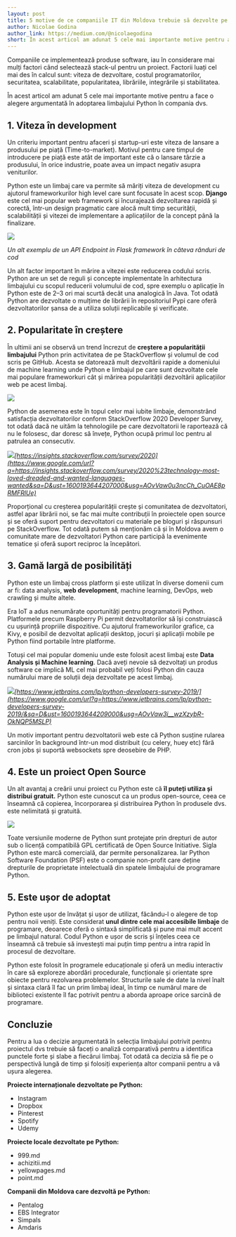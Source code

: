 ```yaml
---
layout: post
title: 5 motive de ce companiile IT din Moldova trebuie să dezvolte pe Python
author: Nicolae Godina
author_link: https://medium.com/@nicolaegodina
short: În acest articol am adunat 5 cele mai importante motive pentru a face o alegere argumentată în adoptarea limbajului Python în compania dvs.
---
```


Companiile ce implementează produse software, iau în considerare mai mulți factori când selectează stack-ul pentru un proiect.
Factorii luați cel mai des în calcul sunt: viteza de dezvoltare, costul programatorilor, securitatea, scalabilitate, popularitatea, librăriile, integrările și stabilitatea. 

În acest articol am adunat 5 cele mai importante motive pentru a face o alegere argumentată în adoptarea limbajului Python în compania dvs.

## 1\. Viteza în development

Un criteriu important pentru afaceri și startup-uri este viteza de lansare a produsului pe piață (Time-to-market). Motivul pentru care timpul de introducere pe piață este atât de important este că o lansare târzie a produsului, în orice industrie, poate avea un impact negativ asupra veniturilor.

Python este un limbaj care va permite să măriți viteza de development cu ajutorul frameworkurilor high level care sunt focusate în acest scop. **Django** este cel mai popular web framework și încurajează dezvoltarea rapidă și corectă, într-un design pragmatic care alocă mult timp securității, scalabilității și vitezei de implementare a aplicațiilor de la concept până la finalizare.

![](/public/assets/posts/reasons/image5.png)

_Un alt exemplu de un API Endpoint in Flask framework în câteva rânduri de cod_

Un alt factor important în mărire a vitezei este reducerea codului scris. Python are un set de reguli și concepte implementate în arhitectura limbajului cu scopul reducerii volumului de cod, spre exemplu o aplicație în Python este de 2–3 ori mai scurtă decât una analogică în Java. Tot odată Python are dezvoltate o mulțime de librării în repositoriul Pypi care oferă dezvoltatorilor șansa de a utiliza soluții replicabile și verificate.

## 2\. Popularitate în creștere

În ultimii ani se observă un trend încrezut de **creștere a popularității limbajului** Python prin activitatea de pe StackOverflow și volumul de cod scris pe GitHub. Acesta se datorează mult dezvoltării rapide a domeniului de machine learning unde Python e limbajul pe care sunt dezvoltate cele mai populare frameworkuri cât și mărirea popularității dezvoltării aplicațiilor web pe acest limbaj.

![](/public/assets/posts/reasons/image4.png)

Python de asemenea este în topul celor mai iubite limbaje, demonstrând satisfacția dezvoltatorilor conform StackOverflow 2020 Developer Survey, tot odată dacă ne uităm la tehnologiile pe care dezvoltatorii le raportează că nu le folosesc, dar doresc să învețe, Python ocupă primul loc pentru al patrulea an consecutiv.

![](/public/assets/posts/reasons/image3.png)_[https://insights.stackoverflow.com/survey/2020](https://www.google.com/url?q=https://insights.stackoverflow.com/survey/2020%23technology-most-loved-dreaded-and-wanted-languages-wanted&sa=D&ust=1600193644207000&usg=AOvVaw0u3ncCh_CuOAE8pRMFRlUe)_

Proporțional cu creșterea popularității crește și comunitatea de dezvoltatori, astfel apar librării noi, se fac mai multe contribuții în proiectele open source și se oferă suport pentru dezvoltatori cu materiale pe bloguri și răspunsuri pe StackOverflow. Tot odată putem să menționăm că și în Moldova avem o comunitate mare de dezvoltatori Python care participă la evenimente tematice și oferă suport reciproc la începători.

## 3\. Gamă largă de posibilități

Python este un limbaj cross platform și este utilizat în diverse domenii cum ar fi: data analysis, **web development**, machine learning, DevOps, web crawling și multe altele.

Era IoT a adus nenumărate oportunități pentru programatorii Python. Platformele precum Raspberry Pi permit dezvoltatorilor să își construiască cu ușurință propriile dispozitive. Cu ajutorul frameworkurilor grafice, ca Kivy, e posibil de dezvoltat aplicații desktop, jocuri și aplicații mobile pe Python fiind portabile între platforme.

Totuși cel mai popular domeniu unde este folosit acest limbaj este **Data Analysis și Machine learning**. Dacă aveți nevoie să dezvoltați un produs software ce implică ML cel mai probabil veți folosi Python din cauza numărului mare de soluții deja dezvoltate pe acest limbaj.

![](/public/assets/posts/reasons/image1.png)_[https://www.jetbrains.com/lp/python-developers-survey-2019/](https://www.google.com/url?q=https://www.jetbrains.com/lp/python-developers-survey-2019/&sa=D&ust=1600193644209000&usg=AOvVaw3i__wzXzybR-OkNQP5MSLP)_

Un motiv important pentru dezvoltatorii web este că Python susține rularea sarcinilor în background într-un mod distribuit (cu celery, huey etc) fără cron jobs și suportă websockets spre deosebire de PHP.

## 4\. Este un proiect Open Source

Un alt avantaj a creării unui proiect cu Python este că **îl puteți utiliza și distribui gratuit.** Python este cunoscut ca un produs open-source, ceea ce înseamnă că copierea, încorporarea și distribuirea Python în produsele dvs. este nelimitată și gratuită.

![](/public/assets/posts/reasons/image2.png)

Toate versiunile moderne de Python sunt protejate prin drepturi de autor sub o licență compatibilă GPL certificată de Open Source Initiative. Sigla Python este marcă comercială, dar permite personalizarea. Iar Python Software Foundation (PSF) este o companie non-profit care deține drepturile de proprietate intelectuală din spatele limbajului de programare Python.

## 5\. Este ușor de adoptat

Python este ușor de învățat și ușor de utilizat, făcându-l o alegere de top pentru noii veniți. Este considerat **unul dintre cele mai accesibile limbaje** de programare, deoarece oferă o sintaxă simplificată și pune mai mult accent pe limbajul natural. Codul Python e ușor de scris și înțeles ceea ce înseamnă că trebuie să investești mai puțin timp pentru a intra rapid în procesul de dezvoltare.

Python este folosit în programele educaționale și oferă un mediu interactiv în care să exploreze abordări procedurale, funcționale și orientate spre obiecte pentru rezolvarea problemelor. Structurile sale de date la nivel înalt și sintaxa clară îl fac un prim limbaj ideal, în timp ce numărul mare de biblioteci existente îl fac potrivit pentru a aborda aproape orice sarcină de programare.

## Concluzie

Pentru a lua o decizie argumentată în selecția limbajului potrivit pentru proiectul dvs trebuie să faceți o analiză comparativă pentru a identifica punctele forte și slabe a fiecărui limbaj. Tot odată ca decizia să fie pe o perspectivă lungă de timp și folosiți experiența altor companii pentru a vă ușura alegerea.

**Proiecte internaționale dezvoltate pe Python:**

*   Instagram
*   Dropbox
*   Pinterest
*   Spotify
*   Udemy

**Proiecte locale dezvoltate pe Python:**

*   999.md
*   achizitii.md
*   yellowpages.md
*   point.md

**Companii din Moldova care dezvoltă pe Python:**

*   Pentalog
*   EBS Integrator
*   Simpals
*   Amdaris

